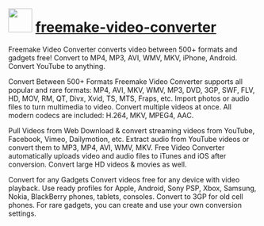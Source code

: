 ﻿# <img src="https://cdn.rawgit.com/chocolatey/chocolatey-coreteampackages/2e8c2d8438bd429e4815b91eefd248b99b0bd84b/icons/freemake-video-converter.png" width="48" height="48"/> [freemake-video-converter](https://chocolatey.org/packages/freemake-video-converter)

Freemake Video Converter converts video between 500+ formats and gadgets free! Convert to MP4, MP3, AVI, WMV, MKV, iPhone, Android. Convert YouTube to anything.

Convert Between 500+ Formats
Freemake Video Converter supports all popular and rare formats: MP4, AVI, MKV, WMV, MP3, DVD, 3GP, SWF, FLV, HD, MOV, RM, QT, Divx, Xvid, TS, MTS, Fraps, etc. Import photos or audio files to turn multimedia to video. Convert multiple videos at once. All modern codecs are included: H.264, MKV, MPEG4, AAC.

Pull Videos from Web
Download & convert streaming videos from YouTube, Facebook, Vimeo, Dailymotion, etc. Extract audio from YouTube videos or convert them to MP3, MP4, AVI, WMV, MKV. Free Video Converter automatically uploads video and audio files to iTunes and iOS after conversion. Convert large HD videos & movies as well.

Convert for any Gadgets
Convert videos free for any device with video playback. Use ready profiles for Apple, Android, Sony PSP, Xbox, Samsung, Nokia, BlackBerry phones, tablets, consoles. Convert to 3GP for old cell phones. For rare gadgets, you can create and use your own conversion settings.
